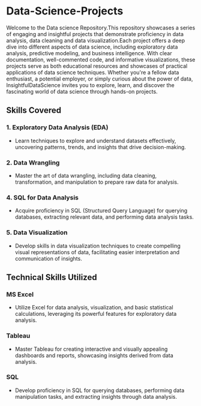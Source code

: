 # Data-Science-Projects
Welcome to the Data science Repository.This repository showcases a series of engaging and insightful projects that demonstrate proficiency in data analysis, data cleaning and data visualization.Each project offers a deep dive into different aspects of data science, including exploratory data analysis, predictive modeling, and business intelligence. With clear documentation, well-commented code, and informative visualizations, these projects serve as both educational resources and showcases of practical applications of data science techniques. Whether you're a fellow data enthusiast, a potential employer, or simply curious about the power of data, InsightfulDataScience invites you to explore, learn, and discover the fascinating world of data science through hands-on projects.


## Skills Covered

### 1. Exploratory Data Analysis (EDA)
- Learn techniques to explore and understand datasets effectively, uncovering patterns, trends, and insights that drive decision-making.

### 2. Data Wrangling
- Master the art of data wrangling, including data cleaning, transformation, and manipulation to prepare raw data for analysis.

### 4. SQL for Data Analysis
- Acquire proficiency in SQL (Structured Query Language) for querying databases, extracting relevant data, and performing data analysis tasks.

### 5. Data Visualization
- Develop skills in data visualization techniques to create compelling visual representations of data, facilitating easier interpretation and communication of insights.


## Technical Skills Utilized

###  MS Excel
- Utilize Excel for data analysis, visualization, and basic statistical calculations, leveraging its powerful features for exploratory data analysis.

###  Tableau
- Master Tableau for creating interactive and visually appealing dashboards and reports, showcasing insights derived from data analysis.

###  SQL
- Develop proficiency in SQL for querying databases, performing data manipulation tasks, and extracting insights through data analysis.



